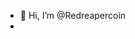- 👋 Hi, I’m @Redreapercoin
-
<!---Red Reaper Coin 💀🚀
Death to Rug Pulls – The Reaper Is Coming

Welcome to the official GitHub repository for Red Reaper Coin, the community-driven meme coin designed to eliminate rug pulls and bring trust back to the crypto space.

About Red Reaper Coin
Transparent and Trustworthy: Our dev team holds tokens with Diamond Hands, ensuring long-term stability and transparency.
Community-Centered: A mission-driven project built to protect and empower holders while fostering a strong, active community.
Expanding Ecosystem: With NFTs, staking rewards, and a roadmap that includes airdrops, exchange listings, and merchandise, Red Reaper is building a thriving ecosystem.
Key Features
💀 Anti-Rug Pull: Designed with integrity and transparency at its core.
🎨 NFTs Coming Soon: Exclusive collectibles to engage and reward holders.
🎁 Airdrops & Rewards: Future-focused incentives to benefit loyal holders.
Getting Started
This repository will include:

Smart contracts for Red Reaper Coin.
Detailed documentation for developers and contributors.
Community resources and updates.
Join the Revolution
Help us bring death to rug pulls and shape the future of trustworthy meme coins. Contribute, collaborate, or simply stay updated – because the Reaper is coming!
Redreapercoin/Redreapercoin is a ✨ special ✨ repository because its `README.md` (this file) appears on your GitHub profile.
You can click the Preview link to take a look at your changes.
--->
